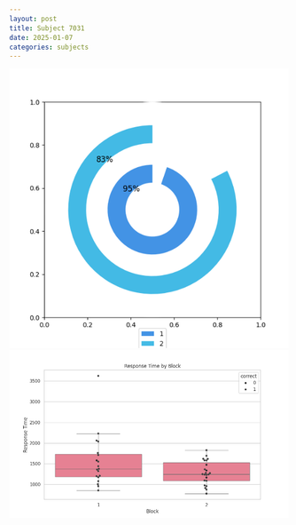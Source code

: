 ```yaml
---
layout: post
title: Subject 7031
date: 2025-01-07
categories: subjects
---
```


![](data/7031/run-20/7031__acc_test.png)
![](data/7031/run-20/7031_rt.png)
